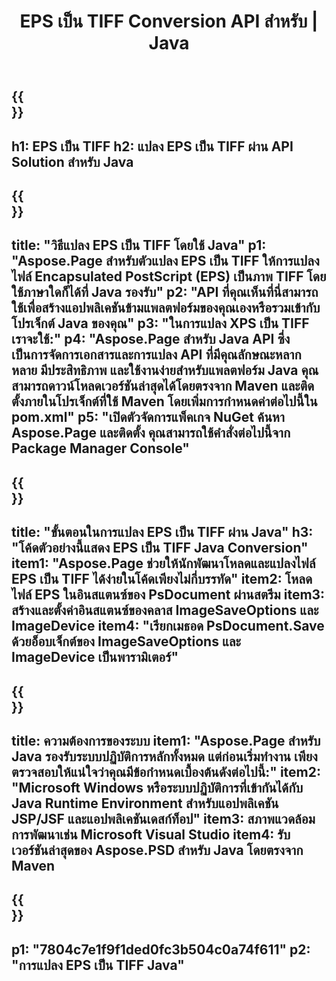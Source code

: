 ﻿---
translation: true
template: /_templates/_conversion-child-java.md
title: EPS เป็น TIFF Conversion API สำหรับ | Java
url: /java/conversion/eps-to-tiff/
description: ตัวอย่างโค้ดการแปลง Java สำหรับรูปแบบ EPS เป็นไฟล์ TIFF ใช้โค้ดตัวอย่างนี้เพื่อแปลง EPS เป็น TIFF ภายในแอปพลิเคชันบนเว็บหรือเดสก์ท็อป Java
informat: EPS
outformat: TIFF
otherformats: XPS PS
---

{{<section banner>}}
---
h1: EPS เป็น TIFF
h2: แปลง EPS เป็น TIFF ผ่าน API Solution สำหรับ Java
---

{{<section overview>}}
---
title: "วิธีแปลง EPS เป็น TIFF โดยใช้ Java"
p1: "Aspose.Page สำหรับตัวแปลง EPS เป็น TIFF ให้การแปลงไฟล์ Encapsulated PostScript (EPS) เป็นภาพ TIFF โดยใช้ภาษาใดก็ได้ที่ Java รองรับ"
p2: "API ที่คุณเห็นที่นี่สามารถใช้เพื่อสร้างแอปพลิเคชันข้ามแพลตฟอร์มของคุณเองหรือรวมเข้ากับโปรเจ็กต์ Java ของคุณ"
p3: "ในการแปลง XPS เป็น TIFF เราจะใช้:"
p4: "Aspose.Page สำหรับ Java API ซึ่งเป็นการจัดการเอกสารและการแปลง API ที่มีคุณลักษณะหลากหลาย มีประสิทธิภาพ และใช้งานง่ายสำหรับแพลตฟอร์ม Java คุณสามารถดาวน์โหลดเวอร์ชันล่าสุดได้โดยตรงจาก Maven และติดตั้งภายในโปรเจ็กต์ที่ใช้ Maven โดยเพิ่มการกำหนดค่าต่อไปนี้ใน pom.xml"
p5: "เปิดตัวจัดการแพ็คเกจ NuGet ค้นหา Aspose.Page และติดตั้ง คุณสามารถใช้คำสั่งต่อไปนี้จาก Package Manager Console"
---

{{<section feature1>}}
---
title: "ขั้นตอนในการแปลง EPS เป็น TIFF ผ่าน Java"
h3: "โค้ดตัวอย่างนี้แสดง EPS เป็น TIFF Java Conversion"
item1: "Aspose.Page ช่วยให้นักพัฒนาโหลดและแปลงไฟล์ EPS เป็น TIFF ได้ง่ายในโค้ดเพียงไม่กี่บรรทัด"
item2: โหลดไฟล์ EPS ในอินสแตนซ์ของ PsDocument ผ่านสตรีม
item3: สร้างและตั้งค่าอินสแตนซ์ของคลาส ImageSaveOptions และ ImageDevice
item4: "เรียกเมธอด PsDocument.Save ด้วยอ็อบเจ็กต์ของ ImageSaveOptions และ ImageDevice เป็นพารามิเตอร์"
---

{{<section feature2>}}
---
title: ความต้องการของระบบ
item1: "Aspose.Page สำหรับ Java รองรับระบบปฏิบัติการหลักทั้งหมด แต่ก่อนเริ่มทำงาน เพียงตรวจสอบให้แน่ใจว่าคุณมีข้อกำหนดเบื้องต้นดังต่อไปนี้:"
item2: "Microsoft Windows หรือระบบปฏิบัติการที่เข้ากันได้กับ Java Runtime Environment สำหรับแอปพลิเคชัน JSP/JSF และแอปพลิเคชันเดสก์ท็อป"
item3: สภาพแวดล้อมการพัฒนาเช่น Microsoft Visual Studio
item4: รับเวอร์ชันล่าสุดของ Aspose.PSD สำหรับ Java โดยตรงจาก Maven
---

{{<section gist>}}
---
p1: "7804c7e1f9f1ded0fc3b504c0a74f611"
p2: "การแปลง EPS เป็น TIFF Java"
---

